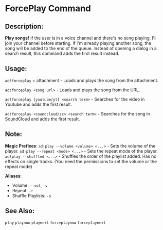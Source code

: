 # ForcePlay Command

## Description:
**Play songs!**
If the user is in a voice channel and there's no song playing, I'll join your channel before starting.
If I'm already playing another song, the song will be added to the end of the queue.
Instead of opening a dialog in a search result, this command adds the first result instead.

## Usage:
`ad!forceplay` + attachment - Loads and plays the song from the attachment.

`ad!forceplay <song url>` - Loads and plays the song from the URL.

`ad!forceplay [youtube/yt] <search term>` - Searches for the video in Youtube and adds the first result.

`ad!forceplay <soundcloud/sc> <search term>` - Searches for the song in SoundCloud and adds the first result.

## Note:
**Magic Prefixes**:
`ad!play --volume <volume> <...>` - Sets the volume of the player.
`ad!play --repeat <mode> <...>` - Sets the repeat mode of the player.
`ad!play --shuffled <...>` - Shuffles the order of the playlist added. Has no effects on single tracks.
(You need the permissions to set the volume or the repeat mode)

**Aliases**:
 - Volume: `--vol`, `-v`
 - Repeat: `-r`
 - Shuffle Playlists: `-s`

## See Also:
`play` `playnow` `playnext` `forceplaynow` `forceplaynext`
